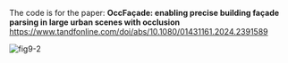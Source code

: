 The code is for the paper: **OccFaçade: enabling precise building façade parsing in large urban scenes with occlusion**
https://www.tandfonline.com/doi/abs/10.1080/01431161.2024.2391589

![fig9-2](https://github.com/yueyisui/OccFacade/assets/64672040/dac3b463-7656-4870-b15d-2403024fd409)
